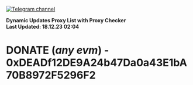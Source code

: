 [![Telegram channel](https://img.shields.io/endpoint?url=https://runkit.io/damiankrawczyk/telegram-badge/branches/master?url=https://t.me/n4z4v0d)](https://t.me/n4z4v0d) 

**Dynamic Updates Proxy List with Proxy Checker**  
**Last Updated: 18.12.23 02:04**

# DONATE (_any evm_) - 0xDEADf12DE9A24b47Da0a43E1bA70B8972F5296F2
